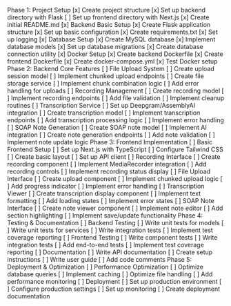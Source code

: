 Phase 1: Project Setup
[x] Create project structure
[x] Set up backend directory with Flask
[ ] Set up frontend directory with Next.js
[x] Create initial README.md
[x] Backend Basic Setup
[x] Create Flask application structure
[x] Set up basic configuration
[x] Create requirements.txt
[x] Set up logging
[x] Database Setup
[x] Create MySQL database
[x] Implement database models
[x] Set up database migrations
[x] Create database connection utility
[x] Docker Setup
[x] Create backend Dockerfile
[x] Create frontend Dockerfile
[x] Create docker-compose.yml
[x] Test Docker setup
Phase 2: Backend Core Features
[ ] File Upload System
[ ] Create upload session model
[ ] Implement chunked upload endpoints
[ ] Create file storage service
[ ] Implement chunk combination logic
[ ] Add error handling for uploads
[ ] Recording Management
[ ] Create recording model
[ ] Implement recording endpoints
[ ] Add file validation
[ ] Implement cleanup routines
[ ] Transcription Service
[ ] Set up Deepgram/AssemblyAI integration
[ ] Create transcription model
[ ] Implement transcription endpoints
[ ] Add transcription processing logic
[ ] Implement error handling
[ ] SOAP Note Generation
[ ] Create SOAP note model
[ ] Implement AI integration
[ ] Create note generation endpoints
[ ] Add note validation
[ ] Implement note update logic
Phase 3: Frontend Implementation
[ ] Basic Frontend Setup
[ ] Set up Next.js with TypeScript
[ ] Configure Tailwind CSS
[ ] Create basic layout
[ ] Set up API client
[ ] Recording Interface
[ ] Create recording component
[ ] Implement MediaRecorder integration
[ ] Add recording controls
[ ] Implement recording status display
[ ] File Upload Interface
[ ] Create upload component
[ ] Implement chunked upload logic
[ ] Add progress indicator
[ ] Implement error handling
[ ] Transcription Viewer
[ ] Create transcription display component
[ ] Implement text formatting
[ ] Add loading states
[ ] Implement error states
[ ] SOAP Note Interface
[ ] Create note viewer component
[ ] Implement note editor
[ ] Add section highlighting
[ ] Implement save/update functionality
Phase 4: Testing & Documentation
[ ] Backend Testing
[ ] Write unit tests for models
[ ] Write unit tests for services
[ ] Write integration tests
[ ] Implement test coverage reporting
[ ] Frontend Testing
[ ] Write component tests
[ ] Write integration tests
[ ] Add end-to-end tests
[ ] Implement test coverage reporting
[ ] Documentation
[ ] Write API documentation
[ ] Create setup instructions
[ ] Write user guide
[ ] Add code comments
Phase 5: Deployment & Optimization
[ ] Performance Optimization
[ ] Optimize database queries
[ ] Implement caching
[ ] Optimize file handling
[ ] Add performance monitoring
[ ] Deployment
[ ] Set up production environment
[ ] Configure production settings
[ ] Set up monitoring
[ ] Create deployment documentation
